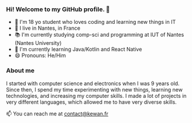 ### Hi! Welcome to my GitHub profile. 👋

<!--
[![Readme Card](https://github-readme-stats.vercel.app/api/pin/?username=kewanfr&repo=mipadre)](https://github.com/kewanfr/mipadre)-->



 - 👤 I'm 18 yo student who loves coding and learning new things in IT
 - 📍 I live in Nantes, in France
 - 📚 I'm currently studying comp-sci and programming at IUT of Nantes (Nantes University)
 - 🌱 I'm currently learning Java/Kotlin and React Native
 - 😄 Pronouns: He/Him
 
### About me
I started with computer science and electronics when I was 9 years old. Since then, I spend my time experimenting with new things, learning new technologies, and increasing my computer skills.
I made a lot of projects in very different languages, which allowed me to have very diverse skills.


📫 You can reach me at contact@kewan.fr

<!--
[![Kewanb Stats](https://github-readme-stats.vercel.app/api?username=kewanfr&theme=dark&show_icons=true&count_private=true)](https://github.com/kewanfr)
![Top Langs](https://github-readme-stats.vercel.app/api/top-langs/?username=kewanfr&layout=compact&theme=tokyonight&langs_count=7) 
-->

<!--
**kewanfr/kewanfr** is a ✨ _special_ ✨ repository because its `README.md` (this file) appears on your GitHub profile.

Here are some ideas to get you started:

- 🔭 I’m currently working on ...
- 🌱 I’m currently learning ...
- 👯 I’m looking to collaborate on ...
- 🤔 I’m looking for help with ...
- 💬 Ask me about ...
- 📫 How to reach me: ...
- 😄 Pronouns: ...
- ⚡ Fun fact: ...
-->

<!--
### Visitor count

<img src="https://profile-counter.glitch.me/kewanfr/count.svg" />
-->
